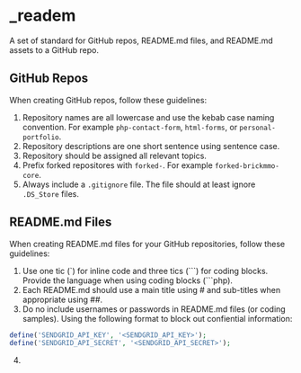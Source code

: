 # _readem

A set of standard for GitHub repos, README.md files, and README.md assets to a GitHub repo.

## GitHub Repos

When creating GitHub repos, follow these guidelines:

1. Repository names are all lowercase and use the kebab case naming convention. For example `php-contact-form`, `html-forms`, or `personal-portfolio`.
2. Repository descriptions are one short sentence using sentence case.
3. Repository should be assigned all relevant topics.
4. Prefix forked repositores with `forked-`. For example `forked-brickmmo-core`.
5. Always include a `.gitignore` file. The file should at least ignore `.DS_Store` files.

## README.md Files

When creating README.md files for your GitHub repositories, follow these guidelines:

1. Use one tic (\`) for inline code and three tics (\`\`\`) for coding blocks. Provide the language when using coding blocks (\`\`\`php).
2. Each README.md should use a main title using # and sub-titles when appropriate using ##.
3. Do no include usernames or passwords in README.md files (or coding samples). Using the following format to block out confiential information:

```php
define('SENDGRID_API_KEY', '<SENDGRID_API_KEY>');
define('SENDGRID_API_SECRET', '<SENDGRID_API_SECRET>');
```

4. 
